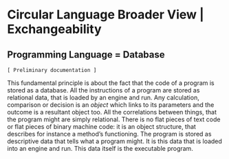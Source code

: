 ﻿Circular Language Broader View | Exchangeability
================================================

Programming Language = Database
-------------------------------

`[ Preliminary documentation ]`

This fundamental principle is about the fact that the code of a program is stored as a database. All the instructions of a program are stored as relational data, that is loaded by an engine and run. Any calculation, comparison or decision is an *object* which links to its parameters and the outcome is a resultant object too. All the correlations between things, that the program might are simply relational. There is no flat pieces of text code or flat pieces of binary machine code: it is an object structure, that describes for instance a method’s functioning. The program is stored as descriptive data that tells what a program might. It is this data that is loaded into an engine and run. This data itself is the executable program.